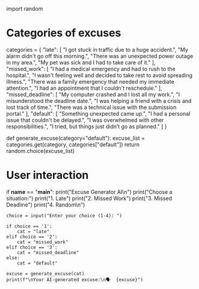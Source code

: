 import random

# Categories of excuses
categories = {
    "late": [
        "I got stuck in traffic due to a huge accident.",
        "My alarm didn't go off this morning.",
        "There was an unexpected power outage in my area.",
        "My pet was sick and I had to take care of it."
    ],
    "missed_work": [
        "I had a medical emergency and had to rush to the hospital.",
        "I wasn't feeling well and decided to take rest to avoid spreading illness.",
        "There was a family emergency that needed my immediate attention.",
        "I had an appointment that I couldn't reschedule."
    ],
    "missed_deadline": [
        "My computer crashed and I lost all my work.",
        "I misunderstood the deadline date.",
        "I was helping a friend with a crisis and lost track of time.",
        "There was a technical issue with the submission portal."
    ],
    "default": [
        "Something unexpected came up.",
        "I had a personal issue that couldn't be delayed.",
        "I was overwhelmed with other responsibilities.",
        "I tried, but things just didn’t go as planned."
    ]
}

def generate_excuse(category="default"):
    excuse_list = categories.get(category, categories["default"])
    return random.choice(excuse_list)

# User interaction
if __name__ == "__main__":
    print("Excuse Generator AI\n")
    print("Choose a situation:")
    print("1. Late")
    print("2. Missed Work")
    print("3. Missed Deadline")
    print("4. Random\n")

    choice = input("Enter your choice (1-4): ")

    if choice == '1':
        cat = "late"
    elif choice == '2':
        cat = "missed_work"
    elif choice == '3':
        cat = "missed_deadline"
    else:
        cat = "default"

    excuse = generate_excuse(cat)
    print(f"\nYour AI-generated excuse:\n🗣️  {excuse}")
